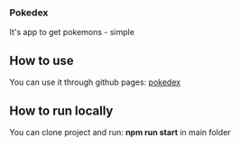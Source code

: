 ### Pokedex 
It's app to get pokemons - simple
## How to use
You can use it through github pages: [pokedex](https://okukharuk.github.io/pokedex)
## How to run locally 
You can clone project and run: **npm run start** in main folder 